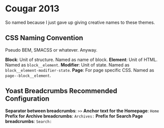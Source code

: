 Cougar 2013
===========

So named because I just gave up giving creative names to these themes.

CSS Naming Convention
---------------------

Pseudo BEM, SMACSS or whatever. Anyway.

**Block**: Unit of structure. Named as name of block.
**Element**: Unit of HTML. Named as `block__element`.
**Modifier**: Unit of state. Named as `block__element-modifier-state`.
**Page**: For page specific CSS. Named as `page--block__element`.

Yoast Breadcrumbs Recommended Configuration
-------------------------------------------
**Separator between breadcrumbs**: `>>`
**Anchor text for the Homepage**: `Home`
**Prefix for Archive breadcrumbs**: `Archives:`
**Prefix for Search Page breadcrumbs**: `Search:`

